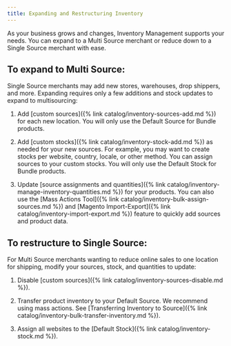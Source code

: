 ```yaml
---
title: Expanding and Restructuring Inventory
---
```


As your business grows and changes, Inventory Management supports your needs. You can expand to a Multi Source merchant or reduce down to a Single Source merchant with ease.

## To expand to Multi Source:

Single Source merchants may add new stores, warehouses, drop shippers, and more. Expanding requires only a few additions and stock updates to expand to multisourcing:

1. Add [custom sources]({% link catalog/inventory-sources-add.md %}) for each new location. You will only use the Default Source for Bundle products.

1. Add [custom stocks]({% link catalog/inventory-stock-add.md %}) as needed for your new sources. For example, you may want to create stocks per website, country, locale, or other method. You can assign sources to your custom stocks. You will only use the Default Stock for Bundle products.

1. Update [source assignments and quantities]({% link catalog/inventory-manage-inventory-quantities.md %}) for your products. You can also use the [Mass Actions Tool]({% link catalog/inventory-bulk-assign-sources.md %}) and [Magento Import-Export]({% link catalog/inventory-import-export.md %}) feature to quickly add sources and product data.

## To restructure to Single Source:

For Multi Source merchants wanting to reduce online sales to one location for shipping, modify your sources, stock, and quantities to update:

1. Disable [custom sources]({% link catalog/inventory-sources-disable.md %}).

1. Transfer product inventory to your Default Source. We recommend using mass actions. See [Transferring Inventory to Source]({% link catalog/inventory-bulk-transfer-inventory.md %}).

1. Assign all websites to the [Default Stock]({% link catalog/inventory-stock.md %}).
